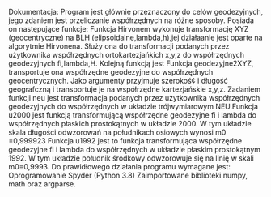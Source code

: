 Dokumentacja:
Program jest głównie przeznaczony do celów geodezyjnych, jego zdaniem jest przeliczanie współrzędnych na różne sposoby.
Posiada on następujące funkcje: Funkcja Hirvonem wykonuje transformację XYZ (geocentryczne) na BLH (elipsoidalne,lambda,h),jej działaanie jest oparte na algorytmie Hirvonena. Służy ona do transformacji podanych przez użytkownika współrzędnych ortokartezjańkich x,y,z do współrzędnych geodezyjnych fi,lambda,H. Kolejną funkcją jest Funkcja geodezyjne2XYZ, transportuje ona współrzędne geodezyjne do współrzędnych geocentrycznych. Jako argumenty przyjmuje szerokoś¢ i długość geografczną i transportuje je na współrzędne kartezjańskie x,y,z.
Zadaniem funkcji neu jest transformacja podanych przez użytkownika współrzędnych geodezyjnych do współrzędnych w układzie trójwymiarowym NEU.Funkcja u2000 jest funkcją transformującą współrzędne geodezyjne fi i lambda do współrzędnych płaskich prostokątnych w układzie 2000. W tym układzie skala długości odwzorowań na południkach osiowych wynosi m0 =0,999923
Funkcja u1992 jest to funkcja transformująca współrzędne geodezyjne fi i lambda do współrzędnych w układzie płaskim prostokątnym 1992. W tym układzie południk środkowy odwzorowuje się na linię w skali m0=0,9993.
Do prawidłowego działania programu wymagane jest:
Oprogramowanie Spyder (Python 3.8)
Zaimportowane biblioteki numpy, math oraz argparse.
